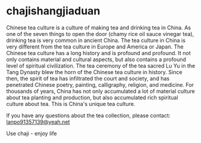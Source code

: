 # chajishangjiaduan

Chinese tea culture is a culture of making tea and drinking tea in China. As one of the seven things to open the door (chamy rice oil sauce vinegar tea), drinking tea is very common in ancient China. The tea culture in China is very different from the tea culture in Europe and America or Japan. The Chinese tea culture has a long history and is profound and profound. It not only contains material and cultural aspects, but also contains a profound level of spiritual civilization. The tea ceremony of the tea sacred Lu Yu in the Tang Dynasty blew the horn of the Chinese tea culture in history. Since then, the spirit of tea has infiltrated the court and society, and has penetrated Chinese poetry, painting, calligraphy, religion, and medicine. For thousands of years, China has not only accumulated a lot of material culture about tea planting and production, but also accumulated rich spiritual culture about tea. This is China's unique tea culture.

If you have any questions about the tea collection, please contact: lanpo91357139@yeah.net

Use chaji - enjoy life
